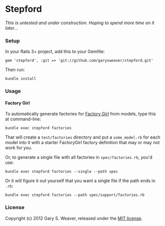 Stepford
=====

*This is untested and under construction. Hoping to spend more time on it later...*

### Setup

In your Rails 3+ project, add this to your Gemfile:

    gem 'stepford', :git => 'git://github.com/garysweaver/stepford.git'

Then run:

    bundle install

### Usage

#### Factory Girl

To automatically generate factories for [Factory Girl][factory_girl] from models, type this at command-line:

    bundle exec stepford factories

That will create a `test/factories` directory and put a `some_model.rb` for each model into it with a starter FactoryGirl factory definition that may or may not work for you.

Or, to generate a single file with all factories in `spec/factories.rb`, you'd use:

    bundle exec stepford factories --single --path spec

Or it will figure it out yourself that you want a single file if the path ends in `.rb`:

    bundle exec stepford factories --path spec/support/factories.rb

### License

Copyright (c) 2012 Gary S. Weaver, released under the [MIT license][lic].

[factory_girl]: https://github.com/thoughtbot/factory_girl/
[lic]: http://github.com/garysweaver/stepford/blob/master/LICENSE
